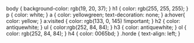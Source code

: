 body {
    background-color: rgb(19, 20, 37);
}
h1 {
    color: rgb(255, 255, 255);
}
p {
    color: white;
}
a {
    color: yellowgreen;
    text-decoration: none;
}
a:hover{
    color: yellow;
}
a:visited {
    color: rgb(133, 0, 145) !important;
}
h2 {
    color: antiquewhite;
}
ul {
    color:rgb(252, 84, 84);
}
h3 {
    color: antiquewhite;
}
ol {
    color: rgb(252, 84, 84); 
}
h4 {
    color: 0065bd;
}
.horde {
    text-align: left;
}
